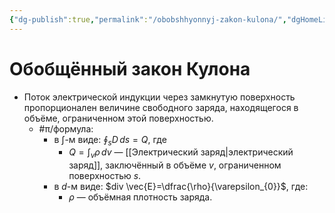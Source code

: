 ```yaml
---
{"dg-publish":true,"permalink":"/obobshhyonnyj-zakon-kulona/","dgHomeLink":true,"dgPassFrontmatter":false,"dgShowLocalGraph":true,"dgShowBacklinks":true}
---
```



# Обобщённый закон Кулона

- Поток электрической индукции через замкнутую поверхность пропорционален величине свободного заряда, находящегося в объёме, ограниченном этой поверхностью.
	- #π/формула:
		- в $\int$-м виде: ${\displaystyle \oint_{s} D \, ds = Q}$, где
			- ${\displaystyle Q=\int_{v} \rho \, dv}$ — [[Электрический заряд|электрический заряд]], заключённый в объёме $v$, ограниченном поверхностью $s$.
		- в $d$-м виде: $div \vec{E}=\dfrac{\rho}{\varepsilon_{0}}$, где:
			- $\rho$ — объёмная плотность заряда.
